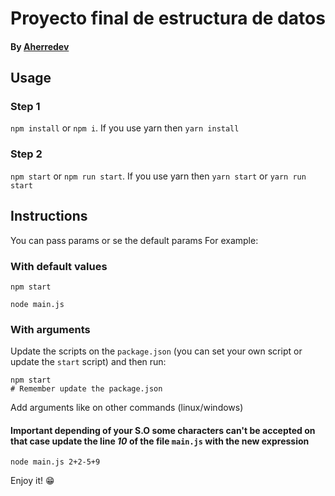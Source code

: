 # Proyecto final de estructura de datos
#### By [Aherredev](https://github.com/aherreDev)

## Usage

### Step 1
`npm install` or `npm i`. 
If you use yarn then
`yarn install`

### Step 2
`npm start` or `npm run start`. 
If you use yarn then
`yarn start` or `yarn run start`

## Instructions
You can pass params or se the default params
For example:
### With default values
~~~
npm start
~~~
~~~
node main.js
~~~
### With arguments
Update the scripts on the `package.json` (you can set your own script or update the `start` script) and then run:
~~~
npm start
# Remember update the package.json
~~~
Add arguments like on other commands (linux/windows)
#### **Important** depending of your S.O some characters can't be accepted on that case update the line *10* of the file `main.js` with the new expression
~~~
node main.js 2+2-5+9
~~~

Enjoy it! 😁
